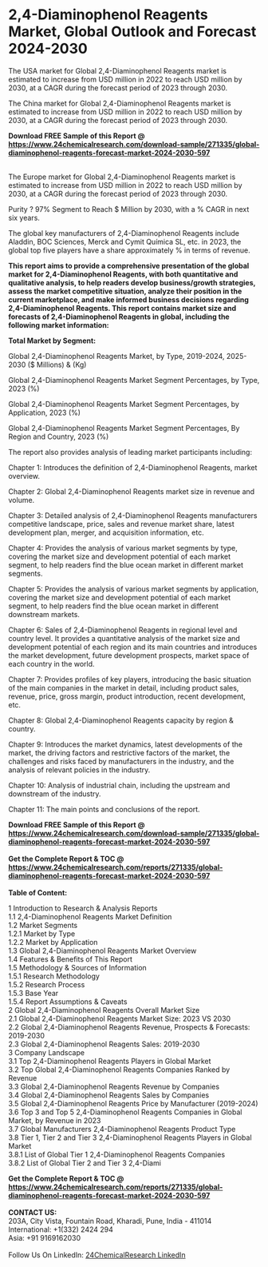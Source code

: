 <h1>2,4-Diaminophenol Reagents Market, Global Outlook and Forecast 2024-2030</h1><p>The USA market for Global 2,4-Diaminophenol Reagents market is estimated to increase from USD million in 2022 to reach USD million by 2030, at a CAGR during the forecast period of 2023 through 2030.</p><p>
</p><p>The China market for Global 2,4-Diaminophenol Reagents market is estimated to increase from USD million in 2022 to reach USD million by 2030, at a CAGR during the forecast period of 2023 through 2030.</p><div><b>Download FREE Sample of this Report @ 
            <a href="https://www.24chemicalresearch.com/download-sample/271335/global-diaminophenol-reagents-forecast-market-2024-2030-597">
            https://www.24chemicalresearch.com/download-sample/271335/global-diaminophenol-reagents-forecast-market-2024-2030-597</a></b></div><br><p>
</p><p>The Europe market for Global 2,4-Diaminophenol Reagents market is estimated to increase from USD million in 2022 to reach USD million by 2030, at a CAGR during the forecast period of 2023 through 2030.</p><p>
Purity ? 97% Segment to Reach $ Million by 2030, with a % CAGR in next six years.</p><p>
The global key manufacturers of 2,4-Diaminophenol Reagents include Aladdin, BOC Sciences, Merck and Cymit Química SL, etc. in 2023, the global top five players have a share approximately % in terms of revenue.</p><p>
<strong>This report aims to provide a comprehensive presentation of the global market for 2,4-Diaminophenol Reagents, with both quantitative and qualitative analysis, to help readers develop business/growth strategies, assess the market competitive situation, analyze their position in the current marketplace, and make informed business decisions regarding 2,4-Diaminophenol Reagents. This report contains market size and forecasts of 2,4-Diaminophenol Reagents in global, including the following market information:</strong></p><p>
</p><p>
<strong>Total Market by Segment:</strong></p><p>
Global 2,4-Diaminophenol Reagents Market, by Type, 2019-2024, 2025-2030 ($ Millions) &amp; (Kg)</p><p>
Global 2,4-Diaminophenol Reagents Market Segment Percentages, by Type, 2023 (%)</p><p>
</p><p>
Global 2,4-Diaminophenol Reagents Market Segment Percentages, by Application, 2023 (%)</p><p>
</p><p>
Global 2,4-Diaminophenol Reagents Market Segment Percentages, By Region and Country, 2023 (%)</p><p>
</p><p>
The report also provides analysis of leading market participants including:</p><p>
</p><p>
</p><p>
Chapter 1: Introduces the definition of 2,4-Diaminophenol Reagents, market overview.</p><p>
Chapter 2: Global 2,4-Diaminophenol Reagents market size in revenue and volume.</p><p>
Chapter 3: Detailed analysis of 2,4-Diaminophenol Reagents manufacturers competitive landscape, price, sales and revenue market share, latest development plan, merger, and acquisition information, etc.</p><p>
Chapter 4: Provides the analysis of various market segments by type, covering the market size and development potential of each market segment, to help readers find the blue ocean market in different market segments.</p><p>
Chapter 5: Provides the analysis of various market segments by application, covering the market size and development potential of each market segment, to help readers find the blue ocean market in different downstream markets.</p><p>
Chapter 6: Sales of 2,4-Diaminophenol Reagents in regional level and country level. It provides a quantitative analysis of the market size and development potential of each region and its main countries and introduces the market development, future development prospects, market space of each country in the world.</p><p>
Chapter 7: Provides profiles of key players, introducing the basic situation of the main companies in the market in detail, including product sales, revenue, price, gross margin, product introduction, recent development, etc.</p><p>
Chapter 8: Global 2,4-Diaminophenol Reagents capacity by region &amp; country.</p><p>
Chapter 9: Introduces the market dynamics, latest developments of the market, the driving factors and restrictive factors of the market, the challenges and risks faced by manufacturers in the industry, and the analysis of relevant policies in the industry.</p><p>
Chapter 10: Analysis of industrial chain, including the upstream and downstream of the industry.</p><p>
Chapter 11: The main points and conclusions of the report.</p><div><b>Download FREE Sample of this Report @ 
            <a href="https://www.24chemicalresearch.com/download-sample/271335/global-diaminophenol-reagents-forecast-market-2024-2030-597">
            https://www.24chemicalresearch.com/download-sample/271335/global-diaminophenol-reagents-forecast-market-2024-2030-597</a></b></div><br><div><b>Get the Complete Report & TOC @ 
            <a href="https://www.24chemicalresearch.com/reports/271335/global-diaminophenol-reagents-forecast-market-2024-2030-597">
            https://www.24chemicalresearch.com/reports/271335/global-diaminophenol-reagents-forecast-market-2024-2030-597</a></b></div><br>
            <b>Table of Content:</b><p>1 Introduction to Research & Analysis Reports<br />
    1.1 2,4-Diaminophenol Reagents Market Definition<br />
    1.2 Market Segments<br />
        1.2.1 Market by Type<br />
        1.2.2 Market by Application<br />
    1.3 Global 2,4-Diaminophenol Reagents Market Overview<br />
    1.4 Features & Benefits of This Report<br />
    1.5 Methodology & Sources of Information<br />
        1.5.1 Research Methodology<br />
        1.5.2 Research Process<br />
        1.5.3 Base Year<br />
        1.5.4 Report Assumptions & Caveats<br />
2 Global 2,4-Diaminophenol Reagents Overall Market Size<br />
    2.1 Global 2,4-Diaminophenol Reagents Market Size: 2023 VS 2030<br />
    2.2 Global 2,4-Diaminophenol Reagents Revenue, Prospects & Forecasts: 2019-2030<br />
    2.3 Global 2,4-Diaminophenol Reagents Sales: 2019-2030<br />
3 Company Landscape<br />
    3.1 Top 2,4-Diaminophenol Reagents Players in Global Market<br />
    3.2 Top Global 2,4-Diaminophenol Reagents Companies Ranked by Revenue<br />
    3.3 Global 2,4-Diaminophenol Reagents Revenue by Companies<br />
    3.4 Global 2,4-Diaminophenol Reagents Sales by Companies<br />
    3.5 Global 2,4-Diaminophenol Reagents Price by Manufacturer (2019-2024)<br />
    3.6 Top 3 and Top 5 2,4-Diaminophenol Reagents Companies in Global Market, by Revenue in 2023<br />
    3.7 Global Manufacturers 2,4-Diaminophenol Reagents Product Type<br />
    3.8 Tier 1, Tier 2 and Tier 3 2,4-Diaminophenol Reagents Players in Global Market<br />
        3.8.1 List of Global Tier 1 2,4-Diaminophenol Reagents Companies<br />
        3.8.2 List of Global Tier 2 and Tier 3 2,4-Diami</p><div><b>Get the Complete Report & TOC @ 
            <a href="https://www.24chemicalresearch.com/reports/271335/global-diaminophenol-reagents-forecast-market-2024-2030-597">
            https://www.24chemicalresearch.com/reports/271335/global-diaminophenol-reagents-forecast-market-2024-2030-597</a></b></div><br><b>CONTACT US:</b><br>
            203A, City Vista, Fountain Road, Kharadi, Pune, India - 411014<br>
            International: +1(332) 2424 294<br>
            Asia: +91 9169162030 <br><br>
            Follow Us On LinkedIn: <a href="https://www.linkedin.com/company/24chemicalresearch/">24ChemicalResearch LinkedIn</a>